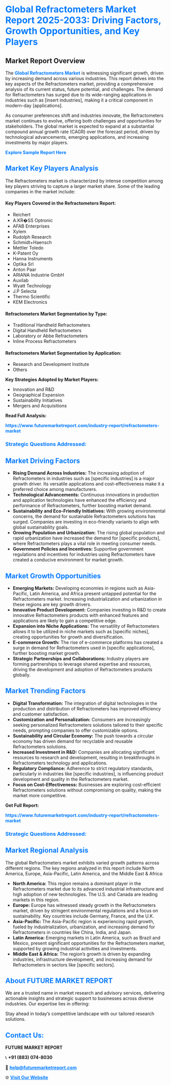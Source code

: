 <h1 style="color: #007BFF;">Global Refractometers Market Report 2025-2033: Driving Factors, Growth Opportunities, and Key Players</h1>

<section id="overview">
<h2>Market Report Overview</h2>
<p>The <a href="https://www.futuremarketreport.com/industry-report/refractometers-market" style="color: #007BFF; text-decoration: none;"><strong>Global Refractometers Market</strong></a> is witnessing significant growth, driven by increasing demand across various industries. This report delves into the key aspects of the Refractometers market, providing a comprehensive analysis of its current status, future potential, and challenges. The demand for Refractometers has surged due to its wide-ranging applications in industries such as [insert industries], making it a critical component in modern-day [applications].</p>
<p>As consumer preferences shift and industries innovate, the Refractometers market continues to evolve, offering both challenges and opportunities for stakeholders. The global market is expected to expand at a substantial compound annual growth rate (CAGR) over the forecast period, driven by technological advancements, emerging applications, and increasing investments by major players.</p>
</section>

<section id="overview">
<p><a href="https://www.futuremarketreport.com/request-sample/reportId=84368" style="color: #007BFF; text-decoration: none;"><strong>Explore Sample Report Here</strong></a></p>
</section>

<section id="key-players">
<h2 style="color: #007BFF;">Market Key Players Analysis</h2>
<p>The Refractometers market is characterized by intense competition among key players striving to capture a larger market share. Some of the leading companies in the market include:</p>
<h4>Key Players Covered in the Refractometers Report:</h4>
<ul><li>Reichert</li><li>A.KR�SS Optronic</li><li>AFAB Enterprises</li><li>Xylem</li><li>Rudolph Research</li><li>Schmidt+Haensch</li><li>Mettler Toledo</li><li>K-Patent Oy</li><li>Hanna Instruments</li><li>Optika Srl</li><li>Anton Paar</li><li>ARIANA Industrie GmbH</li><li>Auxilab</li><li>Wyatt Technology</li><li>J.P Selecta</li><li>Thermo Scientific</li><li>KEM Electronics</li></ul>
<h4>Refractometers Market Segmentation by Type:</h4>
<ul><li>Traditional Handheld Refractometers</li><li>Digital Handheld Refractometers</li><li>Laboratory or Abbe Refractometers</li><li>Inline Process Refractometers</li></ul>

<h4>Refractometers Market Segmentation by Application:</h4>
<ul><li>Research and Development Institute</li><li>Others</li></ul>
<p><strong>Key Strategies Adopted by Market Players:</strong></p>
<ul>
<li>Innovation and R&D</li>
<li>Geographical Expansion</li>
<li>Sustainability Initiatives</li>
<li>Mergers and Acquisitions</li>
</ul>
</section>

<section>
<p><strong>Read Full Analysis: </strong></p><a href="https://www.futuremarketreport.com/industry-report/refractometers-market" style="color: #007BFF; text-decoration: none;"><strong>https://www.futuremarketreport.com/industry-report/refractometers-market</strong></a>
<h3 style="color: #007BFF;">Strategic Questions Addressed:</h3>
</section>

<section id="driving-factors">
<h2 style="color: #007BFF;">Market Driving Factors</h2>
<ul>
<li><strong>Rising Demand Across Industries:</strong> The increasing adoption of Refractometers in industries such as [specific industries] is a major growth driver. Its versatile applications and cost-effectiveness make it a preferred choice among manufacturers.</li>
<li><strong>Technological Advancements:</strong> Continuous innovations in production and application technologies have enhanced the efficiency and performance of Refractometers, further boosting market demand.</li>
<li><strong>Sustainability and Eco-Friendly Initiatives:</strong> With growing environmental concerns, the demand for sustainable Refractometers solutions has surged. Companies are investing in eco-friendly variants to align with global sustainability goals.</li>
<li><strong>Growing Population and Urbanization:</strong> The rising global population and rapid urbanization have increased the demand for [specific products], where Refractometers plays a vital role in meeting consumer needs.</li>
<li><strong>Government Policies and Incentives:</strong> Supportive government regulations and incentives for industries using Refractometers have created a conducive environment for market growth.</li>
</ul>
</section>

<section id="growth-opportunities">
<h2 style="color: #007BFF;">Market Growth Opportunities</h2>
<ul>
<li><strong>Emerging Markets:</strong> Developing economies in regions such as Asia-Pacific, Latin America, and Africa present untapped potential for the Refractometers market. Increasing industrialization and urbanization in these regions are key growth drivers.</li>
<li><strong>Innovative Product Development:</strong> Companies investing in R&D to create innovative Refractometers products with enhanced features and applications are likely to gain a competitive edge.</li>
<li><strong>Expansion into Niche Applications:</strong> The versatility of Refractometers allows it to be utilized in niche markets such as [specific niches], creating opportunities for growth and diversification.</li>
<li><strong>E-commerce Growth:</strong> The rise of e-commerce platforms has created a surge in demand for Refractometers used in [specific applications], further boosting market growth.</li>
<li><strong>Strategic Partnerships and Collaborations:</strong> Industry players are forming partnerships to leverage shared expertise and resources, driving the development and adoption of Refractometers products globally.</li>
</ul>
</section>

<section id="trending-factors">
<h2 style="color: #007BFF;">Market Trending Factors</h2>
<ul>
<li><strong>Digital Transformation:</strong> The integration of digital technologies in the production and distribution of Refractometers has improved efficiency and customer satisfaction.</li>
<li><strong>Customization and Personalization:</strong> Consumers are increasingly seeking personalized Refractometers solutions tailored to their specific needs, prompting companies to offer customizable options.</li>
<li><strong>Sustainability and Circular Economy:</strong> The push towards a circular economy has driven demand for recyclable and reusable Refractometers solutions.</li>
<li><strong>Increased Investment in R&D:</strong> Companies are allocating significant resources to research and development, resulting in breakthroughs in Refractometers technology and applications.</li>
<li><strong>Regulatory Compliance:</strong> Adherence to strict regulatory standards, particularly in industries like [specific industries], is influencing product development and quality in the Refractometers market.</li>
<li><strong>Focus on Cost-Effectiveness:</strong> Businesses are exploring cost-efficient Refractometers solutions without compromising on quality, making the market more competitive.</li>
</ul>
</section>

<section>
<p><strong>Get Full Report: </strong></p><a href="https://www.futuremarketreport.com/industry-report/refractometers-market" style="color: #007BFF; text-decoration: none;"><strong>https://www.futuremarketreport.com/industry-report/refractometers-market</strong></a>
<h3 style="color: #007BFF;">Strategic Questions Addressed:</h3>
</section>


<section id="regional-analysis">
<h2 style="color: #007BFF;">Market Regional Analysis</h2>
<p>The global Refractometers market exhibits varied growth patterns across different regions. The key regions analyzed in this report include North America, Europe, Asia-Pacific, Latin America, and the Middle East & Africa:</p>
<ul>
<li><strong>North America:</strong> This region remains a dominant player in the Refractometers market due to its advanced industrial infrastructure and high adoption of new technologies. The U.S. and Canada are leading markets in this region.</li>
<li><strong>Europe:</strong> Europe has witnessed steady growth in the Refractometers market, driven by stringent environmental regulations and a focus on sustainability. Key countries include Germany, France, and the U.K.</li>
<li><strong>Asia-Pacific:</strong> The Asia-Pacific region is experiencing rapid growth, fueled by industrialization, urbanization, and increasing demand for Refractometers in countries like China, India, and Japan.</li>
<li><strong>Latin America:</strong> Emerging markets in Latin America, such as Brazil and Mexico, present significant opportunities for the Refractometers market, supported by growing industrial activities and investments.</li>
<li><strong>Middle East & Africa:</strong> The region’s growth is driven by expanding industries, infrastructure development, and increasing demand for Refractometers in sectors like [specific sectors].</li>
</ul>
</section>

<footer>
<h2 style="color: #007BFF;">About FUTURE MARKET REPORT</h2>
<p>We are a trusted name in market research and advisory services, delivering actionable insights and strategic support to businesses across diverse industries. Our expertise lies in offering:</p>

<p>Stay ahead in today’s competitive landscape with our tailored research solutions.</p>

<h2 style="color: #007BFF;">Contact Us:</h2>
<p><strong>FUTURE MARKET REPORT</strong></p>
<p>📞 <strong>+91 (883) 074-8030</strong></p>
<p>📧 <strong><a href="mailto:help@futuremarketreport.com" style="color: #007BFF;">help@futuremarketreport.com</a></strong></p>
<p>🌐 <strong><a href="https://www.futuremarketreport.com/" style="color: #007BFF;">Visit Our Website</a></strong></p>
</footer>